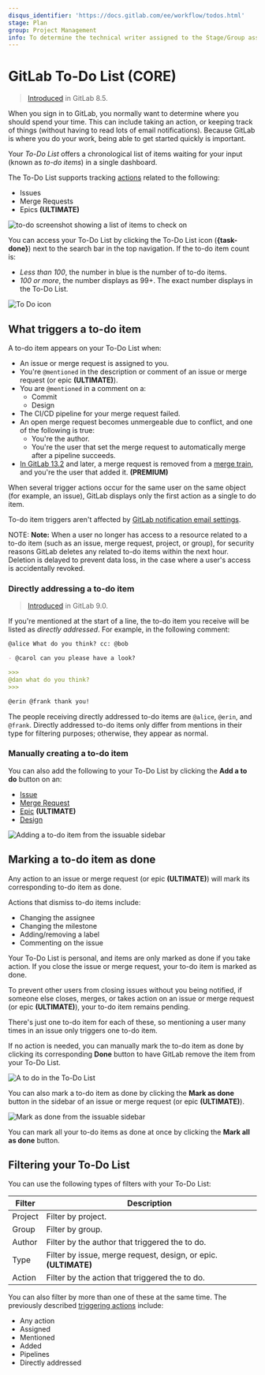 ```yaml
---
disqus_identifier: 'https://docs.gitlab.com/ee/workflow/todos.html'
stage: Plan
group: Project Management
info: To determine the technical writer assigned to the Stage/Group associated with this page, see https://about.gitlab.com/handbook/engineering/ux/technical-writing/#designated-technical-writers
---
```


# GitLab To-Do List **(CORE)**

> [Introduced](https://gitlab.com/gitlab-org/gitlab-foss/-/merge_requests/2817) in GitLab 8.5.

When you sign in to GitLab, you normally want to determine where you should
spend your time. This can include taking an action, or keeping track of things
(without having to read lots of email notifications). Because GitLab is where you
do your work, being able to get started quickly is important.

Your *To-Do List* offers a chronological list of items waiting for your input
(known as *to-do items*) in a single dashboard.

The To-Do List supports tracking [actions](#what-triggers-a-to-do-item) related to
the following:

- Issues
- Merge Requests
- Epics **(ULTIMATE)**

![to-do screenshot showing a list of items to check on](img/todos_index.png)

You can access your To-Do List by clicking the To-Do List icon (**{task-done}**)
next to the search bar in the top navigation. If the to-do item count is:

- *Less than 100*, the number in blue is the number of to-do items.
- *100 or more*, the number displays as 99+. The exact number displays in the
  To-Do List.

![To Do icon](img/todos_icon.png)

## What triggers a to-do item

A to-do item appears on your To-Do List when:

- An issue or merge request is assigned to you.
- You're `@mentioned` in the description or comment of an issue or merge request
  (or epic **(ULTIMATE)**).
- You are `@mentioned` in a comment on a:
  - Commit
  - Design
- The CI/CD pipeline for your merge request failed.
- An open merge request becomes unmergeable due to conflict, and one of the
  following is true:
  - You're the author.
  - You're the user that set the merge request to automatically merge after a
    pipeline succeeds.
- [In GitLab 13.2](https://gitlab.com/gitlab-org/gitlab/-/issues/12136) and later, a
  merge request is removed from a
  [merge train](../ci/merge_request_pipelines/pipelines_for_merged_results/merge_trains/index.md),
  and you're the user that added it. **(PREMIUM)**

When several trigger actions occur for the same user on the same object (for
example, an issue), GitLab displays only the first action as a single to do
item.

To-do item triggers aren't affected by [GitLab notification email settings](profile/notifications.md).

NOTE: **Note:**
When a user no longer has access to a resource related to a to-do item (such as
an issue, merge request, project, or group), for security reasons GitLab
deletes any related to-do items within the next hour. Deletion is delayed to
prevent data loss, in the case where a user's access is accidentally revoked.

### Directly addressing a to-do item

> [Introduced](https://gitlab.com/gitlab-org/gitlab-foss/-/merge_requests/7926) in GitLab 9.0.

If you're mentioned at the start of a line, the to-do item you receive will be
listed as *directly addressed*. For example, in the following comment:

```markdown
@alice What do you think? cc: @bob

- @carol can you please have a look?

>>>
@dan what do you think?
>>>

@erin @frank thank you!
```

The people receiving directly addressed to-do items are `@alice`, `@erin`, and
`@frank`. Directly addressed to-do items only differ from mentions in their type
for filtering purposes; otherwise, they appear as normal.

### Manually creating a to-do item

You can also add the following to your To-Do List by clicking the **Add a to do** button on an:

- [Issue](project/issues/index.md)
- [Merge Request](project/merge_requests/index.md)
- [Epic](group/epics/index.md) **(ULTIMATE)**
- [Design](project/issues/design_management.md)

![Adding a to-do item from the issuable sidebar](img/todos_add_todo_sidebar.png)

## Marking a to-do item as done

Any action to an issue or merge request (or epic **(ULTIMATE)**) will mark its
corresponding to-do item as done.

Actions that dismiss to-do items include:

- Changing the assignee
- Changing the milestone
- Adding/removing a label
- Commenting on the issue

Your To-Do List is personal, and items are only marked as done if you take
action. If you close the issue or merge request, your to-do item is marked as
done.

To prevent other users from closing issues without you being notified, if
someone else closes, merges, or takes action on an issue or merge request (or
epic **(ULTIMATE)**), your to-do item remains pending.

There's just one to-do item for each of these, so mentioning a user many times
in an issue only triggers one to-do item.

If no action is needed, you can manually mark the to-do item as done by
clicking its corresponding **Done** button to have GitLab remove the item from
your To-Do List.

![A to do in the To-Do List](img/todos_todo_list_item.png)

You can also mark a to-do item as done by clicking the **Mark as done** button
in the sidebar of an issue or merge request (or epic **(ULTIMATE)**).

![Mark as done from the issuable sidebar](img/todos_mark_done_sidebar.png)

You can mark all your to-do items as done at once by clicking the
**Mark all as done** button.

## Filtering your To-Do List

You can use the following types of filters with your To-Do List:

| Filter  | Description                                                      |
| ------- | ---------------------------------------------------------------- |
| Project | Filter by project.                                               |
| Group   | Filter by group.                                                 |
| Author  | Filter by the author that triggered the to do.                   |
| Type    | Filter by issue, merge request, design, or epic. **(ULTIMATE)**  |
| Action  | Filter by the action that triggered the to do.                   |

You can also filter by more than one of these at the same time. The previously
described [triggering actions](#what-triggers-a-to-do-item) include:

- Any action
- Assigned
- Mentioned
- Added
- Pipelines
- Directly addressed
